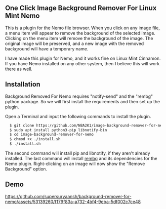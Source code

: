 
## One Click Image Background Remover For Linux Mint Nemo

This is a plugin for the Nemo file browser. When you click on any image file, a menu item will appear to remove the background of the selected image. Clicking on the menu item will remove the background of the image. The original image will be preserved, and a new image with the removed background will have a temporary name.


I have made this plugin for Nemo, and it works fine on Linux Mint Cinnamon. If you have Nemo installed on any other system, then I believe this will work there as well.

## Installation

Background Removed For Nemo requires "notify-send" and the "rembg" python package. So we will first install the requirements and then set up the plugin.

Open a Terminal and input the following commands to install the plugin.

```bash
  $ git clone https://github.com/NBA2K1/image-background-remover-for-nemo.git
  $ sudo apt install python3-pip libnotify-bin
  $ cd image-background-remover-for-nemo
  $ chmod +x ./install.sh
  $ ./install.sh
```
The second command will install pip and libnotify, if they aren't already installed. The last command will install [rembg](https://github.com/danielgatis/rembg) and its dependencies for the Nemo plugin. Right-clicking on an image will now show the "Remove Background" option.

## Demo


https://github.com/supersuryaansh/background-remover-for-nemo/assets/53139260/f179f83a-a732-4bf4-9eba-5df002c7ce48

